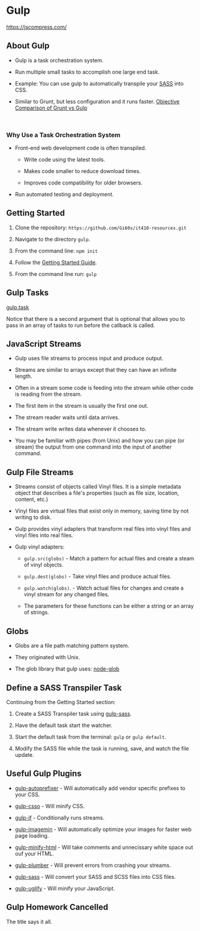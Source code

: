 # Gulp

https://jscompress.com/

## About Gulp

- Gulp is a task orchestration system.

- Run multiple small tasks to accomplish one large end task.

- Example: You can use gulp to automatically transpile your [SASS](/sass/1) into CSS.

- Similar to Grunt, but less configuration and it runs faster. [Objective Comparison of Grunt vs Gulp](https://medium.com/@preslavrachev/gulp-vs-grunt-why-one-why-the-other-f5d3b398edc4#.l50838ihv)

<br>

### Why Use a Task Orchestration System

- Front-end web development code is often transpiled.

    - Write code using the latest tools.

    - Makes code smaller to reduce download times.

    - Improves code compatibility for older browsers.

- Run automated testing and deployment.

## Getting Started

1. Clone the repository: `https://github.com/Gi60s/it410-resources.git`

2. Navigate to the directory `gulp`.

3. From the command line: `npm init`

4. Follow the [Getting Started Guide](https://github.com/gulpjs/gulp/blob/master/docs/getting-started.md).

5. From the command line run: `gulp`

## Gulp Tasks

[gulp.task](https://github.com/gulpjs/gulp/blob/master/docs/API.md#gulptaskname--deps-fn)

Notice that there is a second argument that is optional that allows you to pass in an array of tasks to run before the callback is called.

## JavaScript Streams

- Gulp uses file streams to process input and produce output.

- Streams are similar to arrays except that they can have an infinite length.

- Often in a stream some code is feeding into the stream while other code is reading from the stream.

- The first item in the stream is usually the first one out.

- The stream reader waits until data arrives.

- The stream write writes data whenever it chooses to.

- You may be familiar with pipes (from Unix) and how you can pipe (or stream) the output from one command into the input of another command.

## Gulp File Streams

- Streams consist of objects called Vinyl files. It is a simple metadata object that describes a file's properties (such as file size, location, content, etc.)

- Vinyl files are virtual files that exist only in memory, saving time by not writing to disk.

- Gulp provides vinyl adapters that transform real files into vinyl files and vinyl files into real files.

- Gulp vinyl adapters:

    - `gulp.src(globs)` - Match a pattern for actual files and create a steam of vinyl objects.

    - `gulp.dest(globs)` - Take vinyl files and produce actual files.

    - `gulp.watch(globs)`. - Watch actual files for changes and create a vinyl stream for any changed files.

    - The parameters for these functions can be either a string or an array of strings.

## Globs

- Globs are a file path matching pattern system.

- They originated with Unix.

- The glob library that gulp uses: [node-glob](https://github.com/isaacs/node-glob)

## Define a SASS Transpiler Task

Continuing from the Getting Started section:

1. Create a SASS Transpiler task using [gulp-sass](https://www.npmjs.com/package/gulp-sass).

2. Have the default task start the watcher.

3. Start the default task from the terminal: `gulp` or `gulp default`.

4. Modify the SASS file while the task is running, save, and watch the file update.

## Useful Gulp Plugins

- [gulp-autoprefixer](https://www.npmjs.com/package/gulp-autoprefixer) - Will automatically add vendor specific prefixes to your CSS.

- [gulp-csso](https://www.npmjs.com/package/gulp-csso) - Will minify CSS.

- [gulp-if](https://www.npmjs.com/package/gulp-if) - Conditionally runs streams.

- [gulp-imagemin](https://www.npmjs.com/package/gulp-imagemin) - Will automatically optimize your images for faster web page loading.

- [gulp-minify-html](https://www.npmjs.com/package/gulp-minify-html) - Will take comments and unnecissary white space out ouf your HTML.

- [gulp-plumber](https://www.npmjs.com/package/gulp-plumber) - Will prevent errors from crashing your streams.

- [gulp-sass](https://www.npmjs.com/package/gulp-sass) - Will convert your SASS and SCSS files into CSS files.

- [gulp-uglify](https://www.npmjs.com/package/gulp-uglify) - Will minify your JavaScript.

## Gulp Homework Cancelled

The title says it all.